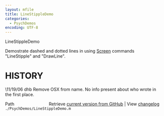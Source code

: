 ```yaml
---
layout: mfile
title: LineStippleDemo
categories:
  - PsychDemos
encoding: UTF-8
---
```


LineStippleDemo

Demostrate dashed and dotted lines in using [Screen](/docs/Screen) commands "LineStipple"
and "DrawLine".


# HISTORY
  \11/19/06  dhb  Remove OSX from name.  No info present about who wrote
                 in the first place.


<div class="code_header" style="text-align:right;">
  <span style="float:left;">Path&nbsp;&nbsp;</span> <span class="counter">Retrieve <a href=
  "https://raw.github.com/Psychtoolbox-3/Psychtoolbox-3/beta/./PsychDemos/LineStippleDemo.m">current version from GitHub</a> | View <a href=
  "https://github.com/Psychtoolbox-3/Psychtoolbox-3/commits/beta/./PsychDemos/LineStippleDemo.m">changelog</a></span>
</div>
<div class="code">
  <code>./PsychDemos/LineStippleDemo.m</code>
</div>
